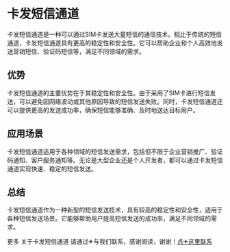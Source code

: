 # 卡发短信通道

卡发短信通道是一种可以通过SIM卡发送大量短信的通信技术。相比于传统的短信通道，卡发短信通道具有更高的稳定性和安全性。它可以帮助企业和个人高效地发送营销短信、验证码短信等，满足不同领域的需求。

## 优势

卡发短信通道的主要优势在于其稳定性和安全性。由于采用了SIM卡进行短信发送，可以避免因网络波动或其他原因导致的短信发送失败。同时，卡发短信通道还可以提供更高的发送成功率，确保短信能够准确、及时地送达目标用户。

## 应用场景

卡发短信通道适用于各种领域的短信发送需求，包括但不限于企业营销推广、验证码通知、客户服务通知等。无论是大型企业还是个人开发者，都可以通过卡发短信通道实现快速、稳定的短信发送。

## 总结

卡发短信通道作为一种新型的短信发送技术，具有较高的稳定性和安全性，适用于各种短信发送场景。它能够帮助用户提高短信发送的成功率，满足不同领域的需求。

更多 关于卡发短信通道 请通过✈与我们联系，感谢阅读，谢谢！[点✈这里联系](https://t.me/lianmeng09)